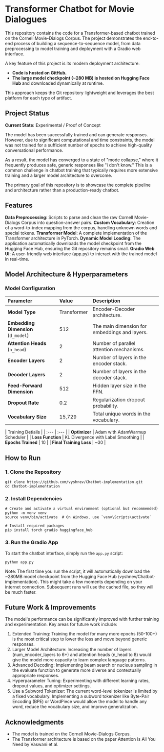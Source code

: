 # Transformer Chatbot for Movie Dialogues

This repository contains the code for a Transformer-based chatbot trained on the Cornell Movie-Dialogs Corpus. The project demonstrates the end-to-end process of building a sequence-to-sequence model, from data preprocessing to model training and deployment with a Gradio web interface.

A key feature of this project is its modern deployment architecture:
* **Code is hosted on GitHub.**
* **The large model checkpoint (~280 MB) is hosted on Hugging Face Hub** and downloaded dynamically at runtime.

This approach keeps the Git repository lightweight and leverages the best platform for each type of artifact.

## Project Status

**Current State:** Experimental / Proof of Concept

The model has been successfully trained and can generate responses. However, due to significant computational and time constraints, the model was not trained for a sufficient number of epochs to achieve high-quality conversational performance.

As a result, the model has converged to a state of "mode collapse," where it frequently produces safe, generic responses like "i don't know." This is a common challenge in chatbot training that typically requires more extensive training and a larger model architecture to overcome.

The primary goal of this repository is to showcase the complete pipeline and architecture rather than a production-ready chatbot.

## Features

**Data Preprocessing**: Scripts to parse and clean the raw Cornell Movie-Dialogs Corpus into question-answer pairs.
**Custom Vocabulary**: Creation of a word-to-index mapping from the corpus, handling unknown words and special tokens.
**Transformer Model**: A complete implementation of the Transformer architecture in PyTorch.
**Dynamic Model Loading**: The application automatically downloads the model checkpoint from the Hugging Face Hub, ensuring the Git repository remains small.
**Gradio Web UI**: A user-friendly web interface (app.py) to interact with the trained model in real-time.

## Model Architecture & Hyperparameters

### Model Configuration

| Parameter | Value | Description |
| :--- | :--- | :--- |
| **Model Type** | Transformer | Encoder-Decoder architecture. |
| **Embedding Dimension** (`d_model`) | 512 | The main dimension for embeddings and layers. |
| **Attention Heads** (`n_head`) | 2 | Number of parallel attention mechanisms. |
| **Encoder Layers** | 2 | Number of layers in the encoder stack. |
| **Decoder Layers** | 2 | Number of layers in the decoder stack. |
| **Feed-Forward Dimension** | 512 | Hidden layer size in the FFN. |
| **Dropout Rate** | 0.2 | Regularization dropout probability. |
| **Vocabulary Size** | 15,729 | Total unique words in the vocabulary. |


| Training Detiails |
| :--- | :--- |
| **Optimizer** | Adam with AdamWarmup Scheduler |
| L**oss Function** | KL Divergence with Label Smoothing |
| **Epochs Trained** | 10 |
| **Final Training Loss** | ~30 |

## How to Run

### 1. Clone the Repository
```
git clone https://github.com/vyshnev/Chatbot-implementation.git
cd Chatbot-implementation
```
### 2. Install Dependencies

```
# Create and activate a virtual environment (optional but recommended)
python -m venv venv
source venv/bin/activate  # On Windows, use `venv\Scripts\activate`

# Install required packages
pip install torch gradio huggingface_hub
```

### 3. Run the Gradio App

To start the chatbot interface, simply run the `app.py` script:

```
python app.py
```

Note: The first time you run the script, it will automatically download the ~280MB model checkpoint from the Hugging Face Hub (vyshnev/Chatbot-implementation). This might take a few moments depending on your internet connection. Subsequent runs will use the cached file, so they will be much faster.

## Future Work & Improvements
The model's performance can be significantly improved with further training and experimentation. Key areas for future work include:

1. Extended Training: Training the model for many more epochs (50-100+) is the most critical step to lower the loss and move beyond generic responses.
2. Larger Model Architecture: Increasing the number of layers (num_encoder_layers to 6+) and attention heads (n_head to 8) would give the model more capacity to learn complex language patterns.
3. Advanced Decoding: Implementing beam search or nucleus sampling in the evaluate function to generate more diverse and contextually appropriate responses.
4. Hyperparameter Tuning: Experimenting with different learning rates, dropout values, and optimizer settings.
5. Use a Subword Tokenizer: The current word-level tokenizer is limited by a fixed vocabulary. Implementing a subword tokenizer like Byte-Pair Encoding (BPE) or WordPiece would allow the model to handle any word, reduce the vocabulary size, and improve generalization.

## Acknowledgments
* The model is trained on the Cornell Movie-Dialogs Corpus.
* The Transformer architecture is based on the paper Attention Is All You Need by Vaswani et al.
